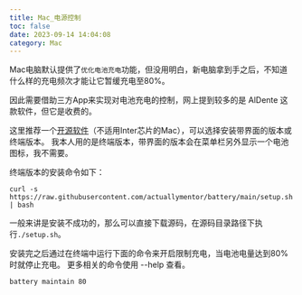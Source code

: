 ```yaml
---
title: Mac_电源控制
toc: false
date: 2023-09-14 14:04:08
category: Mac
---
```

Mac电脑默认提供了`优化电池充电`功能，但没用明白，新电脑拿到手之后，不知道什么样的充电频次才能让它暂缓充电至80%。

因此需要借助三方App来实现对电池充电的控制，网上提到较多的是 AlDente 这款软件，但它是收费的。

这里推荐一个[开源软件](https://github.com/actuallymentor/battery#-command-line-version)（不适用Inter芯片的Mac），可以选择安装带界面的版本或终端版本。
我本人用的是终端版本，带界面的版本会在菜单栏另外显示一个电池图标，我不需要。

终端版本的安装命令如下：
```
curl -s https://raw.githubusercontent.com/actuallymentor/battery/main/setup.sh | bash
```

一般来讲是安装不成功的，那么可以直接下载源码，在源码目录路径下执行`./setup.sh`。

安装完之后通过在终端中运行下面的命令来开启限制充电，当电池电量达到80%时就停止充电。
更多相关的命令使用 --help 查看。

```
battery maintain 80
```